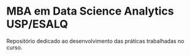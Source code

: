 # MBA em Data Science Analytics USP/ESALQ

Repositório dedicado ao desenvolvimento das práticas trabalhadas no curso.
